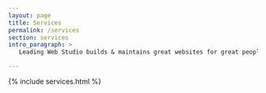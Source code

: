 ```yaml
---
layout: page
title: Services
permalink: /services
section: services
intro_paragraph: >
   Leading Web Studio builds & maintains great websites for great people & companies.

---
```

{% include services.html %}
